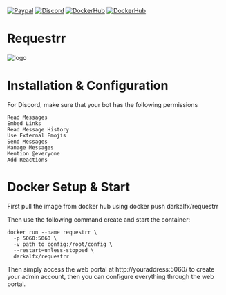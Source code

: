 [![Paypal](https://img.shields.io/badge/Paypal-Donate-success?style=for-the-badge&logo=paypal)](https://www.paypal.com/cgi-bin/webscr?cmd=_donations&business=ELFGQ65FJFPVQ&currency_code=CAD&source=url) 
[![Discord](https://img.shields.io/discord/674782527139086350?color=7289DA&label=Discord&style=for-the-badge)](https://discord.gg/ATCM64M)
[![DockerHub](https://img.shields.io/badge/Docker-Hub-%23099cec?style=for-the-badge&logo=docker)](https://hub.docker.com/r/darkalfx/requestrr)
[![DockerHub](https://img.shields.io/badge/GitHub-Repo-lightgrey?style=for-the-badge&logo=github)](https://github.com/darkalfx/requestrr/)

Requestrr 
=================

![logo](https://i.imgur.com/0UzLYvw.png)


Installation & Configuration
==================

For Discord, make sure that your bot has the following permissions

    Read Messages
    Embed Links
    Read Message History
    Use External Emojis
    Send Messages
    Manage Messages
    Mention @everyone
    Add Reactions


Docker Setup & Start
==================

First pull the image from docker hub using docker push darkalfx/requestrr

Then use the following command create and start the container:

    docker run --name requestrr \
      -p 5060:5060 \
      -v path to config:/root/config \
      --restart=unless-stopped \
      darkalfx/requestrr

Then simply access the web portal at http://youraddress:5060/ to create your admin account, then you can configure everything through the web portal. 
